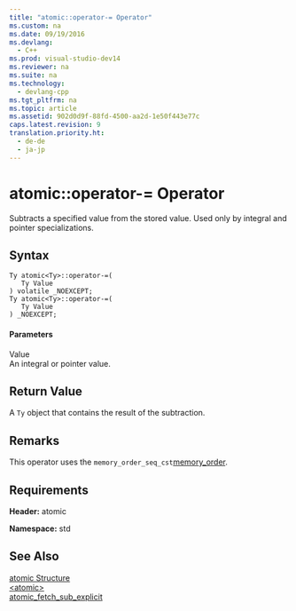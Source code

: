 ```yaml
---
title: "atomic::operator-= Operator"
ms.custom: na
ms.date: 09/19/2016
ms.devlang: 
  - C++
ms.prod: visual-studio-dev14
ms.reviewer: na
ms.suite: na
ms.technology: 
  - devlang-cpp
ms.tgt_pltfrm: na
ms.topic: article
ms.assetid: 902d0d9f-88fd-4500-aa2d-1e50f443e77c
caps.latest.revision: 9
translation.priority.ht: 
  - de-de
  - ja-jp
---
```

# atomic::operator-= Operator
Subtracts a specified value from the stored value. Used only by integral and pointer specializations.  
  
## Syntax  
  
```  
Ty atomic<Ty>::operator-=(  
   Ty Value  
) volatile _NOEXCEPT;  
Ty atomic<Ty>::operator-=(  
   Ty Value  
) _NOEXCEPT;  
```  
  
#### Parameters  
 Value  
 An integral or pointer value.  
  
## Return Value  
 A `Ty` object that contains the result of the subtraction.  
  
## Remarks  
 This operator uses the `memory_order_seq_cst`[memory_order](../vs140/memory_order-Enum.md).  
  
## Requirements  
 **Header:** atomic  
  
 **Namespace:** std  
  
## See Also  
 [atomic Structure](../vs140/atomic-Structure.md)   
 [<atomic\>](../vs140/-atomic-.md)   
 [atomic_fetch_sub_explicit](../vs140/atomic_fetch_sub_explicit-Function.md)